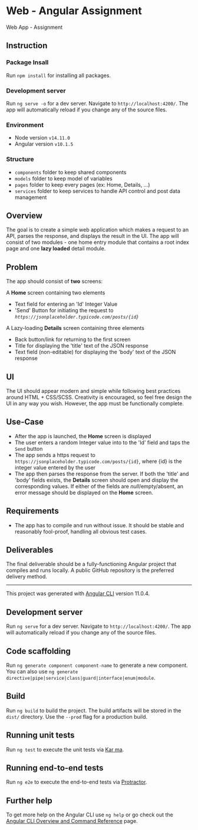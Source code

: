 # Web - Angular Assignment

Web App - Assignment

## Instruction

### Package Insall

Run `npm install` for installing all packages.

### Development server

Run `ng serve -o` for a dev server. Navigate to `http://localhost:4200/`. The app will automatically reload if you change any of the source files.

### Environment

- Node version `v14.11.0`
- Angular version `v10.1.5`

### Structure

- `components` folder to keep shared components
- `models` folder to keep model of variables
- `pages` folder to keep every pages (ex: Home, Details, ...)
- `services` folder to keep services to handle API control and post data management

## Overview
The goal is to create a simple web application which makes a request to an API, parses the response, and displays the result in the UI. The app will consist of two modules - one home entry module that contains a root index page and one **lazy loaded** detail module.  

## Problem

The app should consist of **two** screens:

A **Home** screen containing two elements

- Text field for entering an 'Id' Integer Value
- 'Send' Button for initiating the request to *`https://jsonplaceholder.typicode.com/posts/{id}`*

A Lazy-loading **Details** screen containing three elements

- Back button/link for returning to the first screen
- Title for displaying the 'title' text of the JSON response
- Text field (non-editable) for displaying the 'body' text of the JSON response

## UI

The UI should appear modern and simple while following best practices around HTML + CSS/SCSS. Creativity is encouraged, so feel free design the UI in any way you wish. However, the app must be functionally complete. 

## Use-Case

- After the app is launched, the **Home** screen is displayed
- The user enters a random Integer value into to the 'Id' field and taps the `Send` button
- The app sends a https request to `https://jsonplaceholder.typicode.com/posts/{id}`, where {id} is the integer value entered by the user
- The app then parses the response from the server. If both the 'title' and 'body' fields exists, the **Details** screen should open and display the corresponding values. If either of the fields are *null*/empty/absent, an error message should be displayed on the **Home** screen.

## Requirements

- The app has to compile and run without issue. It should be stable and reasonably fool-proof, handling all obvious test cases.

## Deliverables

The final deliverable should be a fully-functioning Angular project that compiles and runs locally. A public GitHub repository is the preferred delivery method.


__________________________________________________________________________________________________________________________________________________

This project was generated with [Angular CLI](https://github.com/angular/angular-cli) version 11.0.4.

## Development server

Run `ng serve` for a dev server. Navigate to `http://localhost:4200/`. The app will automatically reload if you change any of the source files.

## Code scaffolding

Run `ng generate component component-name` to generate a new component. You can also use `ng generate directive|pipe|service|class|guard|interface|enum|module`.

## Build

Run `ng build` to build the project. The build artifacts will be stored in the `dist/` directory. Use the `--prod` flag for a production build.

## Running unit tests

Run `ng test` to execute the unit tests via [Kar
ma](https://karma-runner.github.io).

## Running end-to-end tests

Run `ng e2e` to execute the end-to-end tests via [Protractor](http://www.protractortest.org/).

## Further help

To get more help on the Angular CLI use `ng help` or go check out the [Angular CLI Overview and Command Reference](https://angular.io/cli) page.
